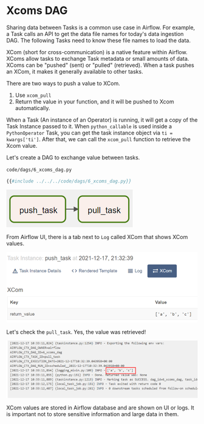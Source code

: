 # Xcoms DAG

Sharing data between Tasks is a common use case in Airflow. For example, a Task calls an API to get the data file names for today's data ingestion DAG. The following Tasks need to know these file names to load the data.

XCom (short for cross-communication) is a native feature within Airflow. XComs allow tasks to exchange Task metadata or small amounts of data. XComs can be "pushed" (sent) or "pulled" (retrieved). When a task pushes an XCom, it makes it generally available to other tasks.

There are two ways to push a value to XCom.

1. Use `xcom_pull`
2. Return the value in your function, and it will be pushed to Xcom automatically.

When a Task (An instance of an Operator) is running, it will get a copy of the Task Instance passed to it. When `python_callable` is used inside a `PythonOperator` Task, you can get the task instance object via `ti = kwargs['ti']`. After that, we can call the `xcom_pull` function to retrieve the Xcom value.

Let's create a DAG to exchange value between tasks.

`code/dags/6_xcoms_dag.py`

```python
{{#include ../../../code/dags/6_xcoms_dag.py}}
```

![xcoms dag](airflow-xcoms-dag.png)

From Airflow UI, there is a tab next to `Log` called XCom that shows XCom values.

![xcoms push](airflow-xcoms-push.png)

Let's check the `pull_task`. Yes, the value was retrieved!

![xcoms pull](airflow-xcoms-pull.png)

XCom values are stored in Airflow database and are shown on UI or logs. It is important not to store sensitive information and large data in them.
